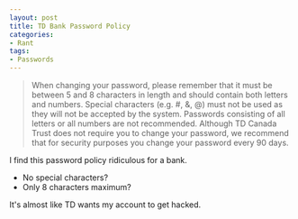 ```yaml
---
layout: post
title: TD Bank Password Policy
categories:
- Rant
tags: 
- Passwords
---
```


> When changing your password, please remember that it must be between 5 and 8
characters in length and should contain both letters and numbers. Special
characters (e.g. #, &, @) must not be used as they will not be accepted by the
system. Passwords consisting of all letters or all numbers are not
recommended. Although TD Canada Trust does not require you to change your
password, we recommend that for security purposes you change your password
every 90 days.

I find this password policy ridiculous for a bank.

  * No special characters?
  * Only 8 characters maximum?

It's almost like TD wants my account to get hacked.



